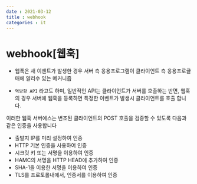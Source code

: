 ```yaml
---
date : 2021-03-12
title : webhook
categories : it
---
```


# webhook[웹훅]

- 웹푹은 새 이벤트가 발생한 경우 서버 측 응용프로그램이 클라이언트 측 응용프로글매에 알리수 있는 메커니즘

- `역방향 API` 라고도 하며, 일반적인 API는 클라이언트가 서버를 호출하는 반면, 웹훅의 경우 서버에 웹훅을 등록하면 특정한 이벤트가 발생시 클라이언트를 호출 합니다.

이러한 웹훅 서버에스는 변조된 클라이언트의 POST 호출을 검증할 수 있도록 다음과 같은 인증을 사용합니다
- 출발지 IP를 미리 설정하여 인증
- HTTP 기본 인증을 사용하여 인증
- 시크릿 키 또는 서명을 이용하여 인증
- HAMC의 서명을 HTTP HEAD에 추가하여 인증
- SHA-1을 이용한 서명을 이용하여 인증
- TLS를 프로토롤내에서, 인증서를 이용하여 인증

